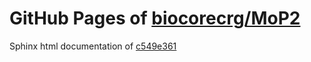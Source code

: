 GitHub Pages of [biocorecrg/MoP2](https://github.com/biocorecrg/MoP2.git)
===
Sphinx html documentation of [c549e361](https://github.com/biocorecrg/MoP2/tree/c549e361e279545357ae53472513b9cc353cc111)
